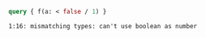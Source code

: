 ```graphql
query { f(a: < false / 1) }
```

```
1:16: mismatching types: can't use boolean as number
```